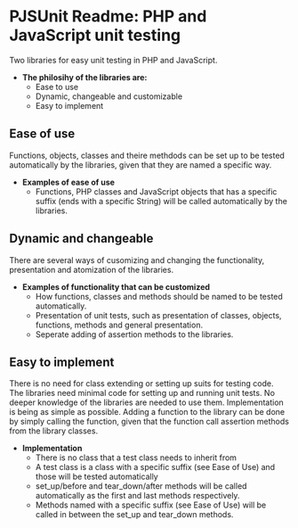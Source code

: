 # PJSUnit Readme: PHP and JavaScript unit testing
Two libraries for easy unit testing in PHP and JavaScript.
* **The philosihy of the libraries are:**
	- Ease to use
	- Dynamic, changeable and customizable
	- Easy to implement

## Ease of use
Functions, objects, classes and theire methdods can be set up to be tested automatically by the libraries, given that they are named a specific way.
* **Examples of ease of use**
	- Functions, PHP classes and JavaScript objects that has a specific suffix (ends with a specific String) will be called automatically by the libraries.

## Dynamic and changeable
There are several ways of cusomizing and changing the functionality, presentation and atomization of the libraries.
* **Examples of functionality that can be customized**
	- How functions, classes and methods should be named to be tested automatically.
	- Presentation of unit tests, such as presentation of classes, objects, functions, methods and general presentation.
	- Seperate adding of assertion methods to the libraries.

## Easy to implement
There is no need for class extending or setting up suits for testing code. The libraries need minimal code for setting up and running unit tests. No deeper knowledge of the libraries are needed to use them. Implementation is being as simple as possible. Adding a function to the library can be done by simply calling the function, given that the function call assertion methods from the library classes.
*	**Implementation**
	- There is no class that a test class needs to inherit from
	- A test class is a class with a specific suffix (see Ease of Use) and those will be tested automatically
	- set\_up/before and tear\_down/after methods will be called automatically as the first and last methods respectively.
	- Methods named with a specific suffix (see Ease of Use) will be called in between the set\_up and tear\_down methods.
